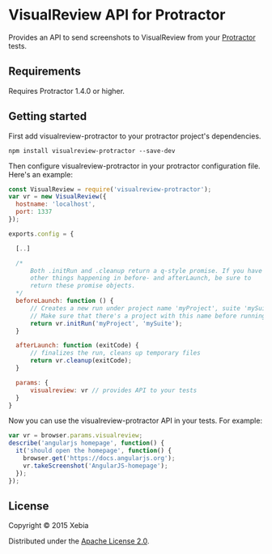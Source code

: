 # VisualReview API for Protractor
Provides an API to send screenshots to VisualReview from your [Protractor](https://github.com/angular/protractor) tests.

## Requirements
Requires Protractor 1.4.0 or higher.

## Getting started
First add visualreview-protractor to your protractor project's dependencies.

```shell
npm install visualreview-protractor --save-dev
```

Then configure visualreview-protractor in your protractor configuration file. Here's an example:

```javascript
const VisualReview = require('visualreview-protractor');
var vr = new VisualReview({
  hostname: 'localhost',
  port: 1337
});

exports.config = {

  [..]

  /*
      Both .initRun and .cleanup return a q-style promise. If you have some
      other things happening in before- and afterLaunch, be sure to
      return these promise objects.
  */
  beforeLaunch: function () {
      // Creates a new run under project name 'myProject', suite 'mySuite'.
      // Make sure that there's a project with this name before running the test.
      return vr.initRun('myProject', 'mySuite');
  }

  afterLaunch: function (exitCode) {
      // finalizes the run, cleans up temporary files
      return vr.cleanup(exitCode);
  }

  params: {
      visualreview: vr // provides API to your tests
  }
}
```

Now you can use the visualreview-protractor API in your tests. For example:

```javascript
var vr = browser.params.visualreview;
describe('angularjs homepage', function() {
  it('should open the homepage', function() {
    browser.get('https://docs.angularjs.org');
    vr.takeScreenshot('AngularJS-homepage');
  });
});
```

## License
Copyright © 2015 Xebia

Distributed under the [Apache License 2.0](http://http://www.apache.org/licenses/LICENSE-2.0).
